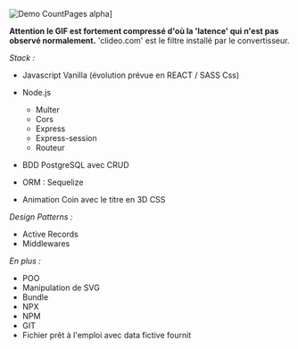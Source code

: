 
![Demo CountPages alpha](/public/assets/images/cryptocorner.gif)]

**Attention le GIF est fortement compressé d'où la 'latence' qui n'est pas observé normalement.**
'clideo.com' est le filtre installé par le convertisseur.

*Stack :* 

- Javascript Vanilla (évolution prévue en REACT / SASS Css)

- Node.js 
  - Multer
  - Cors 
  - Express
  - Express-session
  - Routeur

- BDD PostgreSQL avec CRUD
- ORM : Sequelize
- Animation Coin avec le titre en 3D CSS

*Design Patterns :* 

- Active Records
- Middlewares 

*En plus :* 

- POO 
- Manipulation de SVG
- Bundle
- NPX
- NPM 
- GIT 
- Fichier prêt à l'emploi avec data fictive fournit
